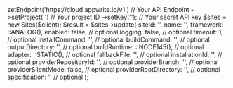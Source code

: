 <?php

use Appwrite\Client;
use Appwrite\Services\Sites;
use Appwrite\Enums\;

$client = (new Client())
    ->setEndpoint('https://cloud.appwrite.io/v1') // Your API Endpoint
    ->setProject('<YOUR_PROJECT_ID>') // Your project ID
    ->setKey('<YOUR_API_KEY>'); // Your secret API key

$sites = new Sites($client);

$result = $sites->update(
    siteId: '<SITE_ID>',
    name: '<NAME>',
    framework: ::ANALOG(),
    enabled: false, // optional
    logging: false, // optional
    timeout: 1, // optional
    installCommand: '<INSTALL_COMMAND>', // optional
    buildCommand: '<BUILD_COMMAND>', // optional
    outputDirectory: '<OUTPUT_DIRECTORY>', // optional
    buildRuntime: ::NODE145(), // optional
    adapter: ::STATIC(), // optional
    fallbackFile: '<FALLBACK_FILE>', // optional
    installationId: '<INSTALLATION_ID>', // optional
    providerRepositoryId: '<PROVIDER_REPOSITORY_ID>', // optional
    providerBranch: '<PROVIDER_BRANCH>', // optional
    providerSilentMode: false, // optional
    providerRootDirectory: '<PROVIDER_ROOT_DIRECTORY>', // optional
    specification: '' // optional
);